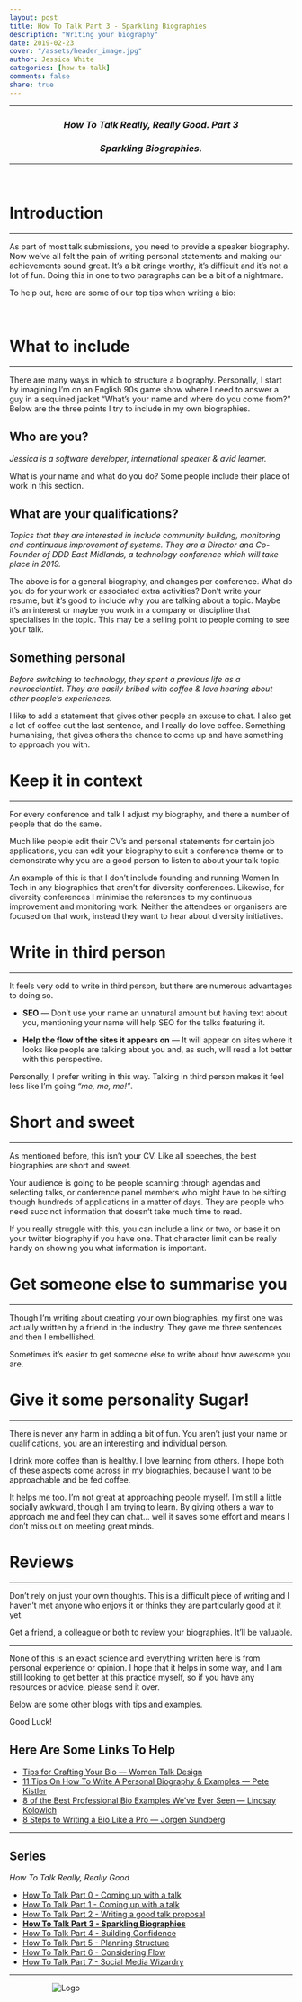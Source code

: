 ```yaml
---
layout: post
title: How To Talk Part 3 - Sparkling Biographies
description: "Writing your biography"
date: 2019-02-23
cover: "/assets/header_image.jpg"
author: Jessica White
categories: [how-to-talk]
comments: false
share: true
---
```


----
<center>
<h3 class="quote"><i>How To Talk Really, Really Good. Part 3</i> </h3>
<h3 class="quote"><i>Sparkling Biographies.</i> </h3>
</center>

---
<br/>

# Introduction
---

As part of most talk submissions, you need to provide a speaker biography. Now we’ve all felt the pain of writing personal statements and making our achievements sound great. It’s a bit cringe worthy, it’s difficult and it’s not a lot of fun. Doing this in one to two paragraphs can be a bit of a nightmare.

To help out, here are some of our top tips when writing a bio:

<br/>

# What to include

---

There are many ways in which to structure a biography. Personally, I start by imagining I’m on an English 90s game show where I need to answer a guy in a sequined jacket “What’s your name and where do you come from?”
Below are the three points I try to include in my own biographies.

## Who are you?

<p class="quote"><i>Jessica is a software developer, international speaker & avid learner.</i></p>

What is your name and what do you do? Some people include their place of work in this section.

## What are your qualifications?

<p class="quote"><i>Topics that they are interested in include community building, monitoring and continuous improvement of systems. They are a Director and Co-Founder of DDD East Midlands, a technology conference which will take place in 2019.</i></p>

The above is for a general biography, and changes per conference. What do you do for your work or associated extra activities? Don’t write your resume, but it’s good to include why you are talking about a topic. Maybe it’s an interest or maybe you work in a company or discipline that specialises in the topic.
This may be a selling point to people coming to see your talk.

## Something personal

<p class="quote"><i>Before switching to technology, they spent a previous life as a neuroscientist. They are easily bribed with coffee & love hearing about other people’s experiences.</i></p>

I like to add a statement that gives other people an excuse to chat. I also get a lot of coffee out the last sentence, and I really do love coffee. Something humanising, that gives others the chance to come up and have something to approach you with.

# Keep it in context

---

For every conference and talk I adjust my biography, and there a number of people that do the same.

Much like people edit their CV’s and personal statements for certain job applications, you can edit your biography to suit a conference theme or to demonstrate why you are a good person to listen to about your talk topic.

An example of this is that I don’t include founding and running Women In Tech in any biographies that aren’t for diversity conferences. Likewise, for diversity conferences I minimise the references to my continuous improvement and monitoring work. Neither the attendees or organisers are focused on that work, instead they want to hear about diversity initiatives.

# Write in third person

---

It feels very odd to write in third person, but there are numerous advantages to doing so.

- **SEO** — Don’t use your name an unnatural amount but having text about you, mentioning your name will help SEO for the talks featuring it.

- **Help the flow of the sites it appears on** — It will appear on sites where it looks like people are talking about you and, as such, will read a lot better with this perspective.

Personally, I prefer writing in this way. Talking in third person makes it feel less like I’m going _“me, me, me!”_.

# Short and sweet

---

As mentioned before, this isn’t your CV. Like all speeches, the best biographies are short and sweet.

Your audience is going to be people scanning through agendas and selecting talks, or conference panel members who might have to be sifting though hundreds of applications in a matter of days. They are people who need succinct information that doesn’t take much time to read.

If you really struggle with this, you can include a link or two, or base it on your twitter biography if you have one. That character limit can be really handy on showing you what information is important.

# Get someone else to summarise you

---

Though I’m writing about creating your own biographies, my first one was actually written by a friend in the industry. They gave me three sentences and then I embellished.

Sometimes it’s easier to get someone else to write about how awesome you are.

# Give it some personality Sugar!

---

There is never any harm in adding a bit of fun. You aren’t just your name or qualifications, you are an interesting and individual person.

I drink more coffee than is healthy. I love learning from others. I hope both of these aspects come across in my biographies, because I want to be approachable and be fed coffee.

It helps me too. I’m not great at approaching people myself. I’m still a little socially awkward, though I am trying to learn. By giving others a way to approach me and feel they can chat… well it saves some effort and means I don’t miss out on meeting great minds.

# Reviews

---

Don’t rely on just your own thoughts. This is a difficult piece of writing and I haven’t met anyone who enjoys it or thinks they are particularly good at it yet.

Get a friend, a colleague or both to review your biographies. It’ll be valuable.

---

None of this is an exact science and everything written here is from personal experience or opinion. I hope that it helps in some way, and I am still looking to get better at this practice myself, so if you have any resources or advice, please send it over.

Below are some other blogs with tips and examples.

Good Luck!

## Here Are Some Links To Help

- [Tips for Crafting Your Bio — Women Talk Design](https://medium.com/women-talk-design/tips-for-crafting-your-bio-5f8fa7b5d234)
- [11 Tips On How To Write A Personal Biography & Examples — Pete Kistler](https://brandyourself.com/blog/how-tos/8-tips-on-how-to-write-a-personal-biography/)
- [8 of the Best Professional Bio Examples We’ve Ever Seen — Lindsay Kolowich](https://blog.hubspot.com/marketing/professional-bio-examples)
- [8 Steps to Writing a Bio Like a Pro — Jörgen Sundberg](https://theundercoverrecruiter.com/8-steps-writing-bio-pro-chris-brogan-fact/)


---

## Series

_How To Talk Really, Really Good_

* <a href="{{site.baseurl}}/2019/01/07/intro-to-this-series.html">How To Talk Part 0 - Coming up with a talk</a>
* <a href="{{site.baseurl}}/2019/01/08/coming-up-with-a-talk-post.html">How To Talk Part 1 - Coming up with a talk</a>
* <a href="{{site.baseurl}}/2019/02/08/writing-a-talk-proposal-post.html">How To Talk Part 2 - Writing a good talk proposal</a>
* <strong><a href="{{site.baseurl}}/2019/02/23/sparkling-biographies-post.html">How To Talk Part 3 - Sparkling Biographies</a></strong>
* <a href="{{site.baseurl}}/2019/03/07/building-confidence-post.html">How To Talk Part 4 - Building Confidence</a>
* <a href="{{site.baseurl}}/2019/04/13/planning-structure-post.html">How To Talk Part 5 - Planning Structure</a>
* <a href="{{site.baseurl}}/2019/05/07/considering-flow-post.html">How To Talk Part 6 - Considering Flow</a>
* <a href="{{site.baseurl}}/2019/10/10/social-media-wizardry.html">How To Talk Part 7 - Social Media Wizardry</a>

---

<div style="text-align:center; width:20%; margin-left: 10%;" markdown="1">
<img src="{{site.baseurl}}/assets/logo.png" alt="Logo">
</div>
